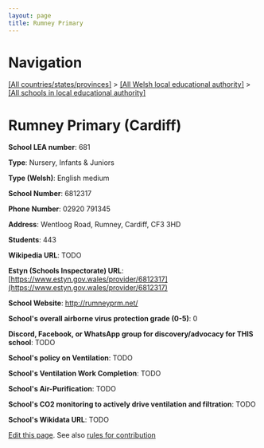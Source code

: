 ```yaml
---
layout: page
title: Rumney Primary
---
```

# Navigation

[[All countries/states/provinces]](../../..) > [[All Welsh local educational authority]](../..) > [[All schools in local educational authority]](..)

# Rumney Primary (Cardiff)

**School LEA number**: 681

**Type**: Nursery, Infants & Juniors

**Type (Welsh)**: English medium

**School Number**: 6812317

**Phone Number**: 02920 791345

**Address**: Wentloog Road, Rumney, Cardiff, CF3 3HD

**Students**: 443

**Wikipedia URL**: TODO

**Estyn (Schools Inspectorate) URL**: [https://www.estyn.gov.wales/provider/6812317](https://www.estyn.gov.wales/provider/6812317)

**School Website**: http://rumneyprm.net/

**School's overall airborne virus protection grade (0-5)**: 0

**Discord, Facebook, or WhatsApp group for discovery/advocacy for THIS school**: TODO

**School's policy on Ventilation**: TODO

**School's Ventilation Work Completion**: TODO

**School's Air-Purification**: TODO

**School's CO2 monitoring to actively drive ventilation and filtration**: TODO

**School's Wikidata URL**: TODO




[Edit this page](https://github.com/VentilationProject/Wales/edit/prif/./Cardiff/Rumney_Primary.md). See also [rules for contribution](../../../contribution-rules/)